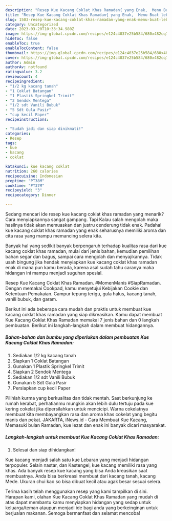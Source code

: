 ```yaml
---
description: "Resep Kue Kacang Coklat Khas Ramadan{ yang Enak,  Menu Buat lebaran"
title: "Resep Kue Kacang Coklat Khas Ramadan{ yang Enak,  Menu Buat lebaran"
slug: 1503-resep-kue-kacang-coklat-khas-ramadan-yang-enak-menu-buat-lebaran
category: Uncategorized
date: 2023-03-20T10:33:34.980Z
image: https://img-global.cpcdn.com/recipes/e124c4037e25b584/680x482cq70/kue-kacang-coklat-khas-ramadan-foto-resep-utama.jpg
hideToc: false
enableToc: true
enableTocContent: false
thumbnail: https://img-global.cpcdn.com/recipes/e124c4037e25b584/680x482cq70/kue-kacang-coklat-khas-ramadan-foto-resep-utama.jpg
cover: https://img-global.cpcdn.com/recipes/e124c4037e25b584/680x482cq70/kue-kacang-coklat-khas-ramadan-foto-resep-utama.jpg
author: Admin
authorAv: notfound
ratingvalue: 3.2
reviewcount: 4
recipeingredient:
- "1/2 kg kacang tanah"
- "1 Coklat Batangan"
- "1 Plastik Springkel Trimit"
- "2 Sendok Mentega"
- "1/2 sdt Vanili Bubuk"
- "5 Sdt Gula Pasir"
- "cup kecil Paper"
recipeinstructions:

- "Sudah jadi dan siap dinikmati!"
categories:
- Resep
tags:
- kue
- kacang
- coklat

katakunci: kue kacang coklat 
nutrition: 260 calories
recipecuisine: Indonesian
preptime: "PT38M"
cooktime: "PT37M"
recipeyield: "3"
recipecategory: Dinner

---
```



Sedang mencari ide resep kue kacang coklat khas ramadan yang menarik? Cara menyiapkannya sangat gampang. Tapi Kalau salah mengolah maka hasilnya tidak akan memuaskan dan justru cenderung tidak enak. Padahal kue kacang coklat khas ramadan yang enak seharusnya memiliki aroma dan cita rasa yang mampu memancing selera kita.


Banyak hal yang sedikit banyak berpengaruh terhadap kualitas rasa dari kue kacang coklat khas ramadan, mulai dari jenis bahan, kemudian pemilihan bahan segar dan bagus, sampai cara mengolah dan menyajikannya. Tidak usah bingung jika hendak menyiapkan kue kacang coklat khas ramadan enak di mana pun kamu berada, karena asal sudah tahu caranya maka hidangan ini mampu menjadi suguhan spesial.

Resep Kue Kacang Coklat Khas Ramadan. #MomenManis #SiapRamadan. Dengan memakai Cookpad, kamu menyetujui Kebijakan Cookie dan Ketentuan Pemakaian. Campur tepung terigu, gula halus, kacang tanah, vanili bubuk, dan garam.


Berikut ini ada beberapa cara mudah dan praktis untuk membuat kue kacang coklat khas ramadan yang siap dikreasikan. Kamu dapat membuat Kue Kacang Coklat Khas Ramadan memakai 7 jenis bahan dan 0 langkah pembuatan. Berikut ini langkah-langkah dalam membuat hidangannya.

<!--inarticleads1-->

##### Bahan-bahan dan bumbu yang diperlukan dalam pembuatan Kue Kacang Coklat Khas Ramadan:

1. Sediakan 1/2 kg kacang tanah
1. Siapkan 1 Coklat Batangan
1. Gunakan 1 Plastik Springkel Trimit
1. Siapkan 2 Sendok Mentega
1. Sediakan 1/2 sdt Vanili Bubuk
1. Gunakan 5 Sdt Gula Pasir
1. Persiapkan cup kecil Paper


Pilihlah kurma yang berkualitas dan tidak mentah. Saat berkunjung ke rumah kerabat, perhatianmu mungkin akan lebih dulu tertuju pada kue kering cokelat jika dipersilahkan untuk mencicipi. Warna cokelatnya membuat kita membayangkan rasa dan aroma khas cokelat yang begitu manis dan pekat. JAKARTA, iNews.id - Cara Membuat Kue Kacang, Memasuki bulan Ramadan, kue lezat dan enak ini banyak dicari masyarakat. 

<!--inarticleads2-->

##### Langkah-langkah untuk membuat Kue Kacang Coklat Khas Ramadan:


1. Selesai dan siap dihidangkan!

Kue kacang menjadi salah satu kue Lebaran yang menjadi hidangan terpopuler. Selain nastar, dan Kastengel, kue kacang memiliki rasa yang khas. Ada banyak resep kue kacang yang bisa Anda kreasikan saat membuatnya. Anda bisa berkreasi membuat dari kacang tanah, kacang Mede. Ukuran chui kao so bisa dibuat kecil atau agak besar sesuai selera. 

Terima kasih telah menggunakan resep yang kami tampilkan di sini. Harapan kami, olahan Kue Kacang Coklat Khas Ramadan yang mudah di atas dapat membantu kamu menyiapkan hidangan yang sedap untuk keluarga/teman ataupun menjadi ide bagi anda yang berkeinginan untuk berjualan makanan. Semoga bermanfaat dan selamat mencoba!
